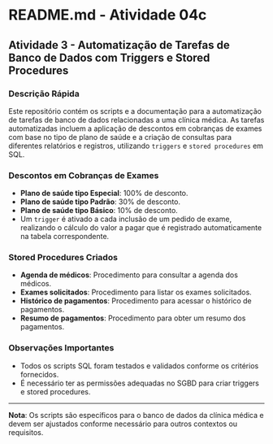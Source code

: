 # README.md - Atividade 04c

## Atividade 3 - Automatização de Tarefas de Banco de Dados com Triggers e Stored Procedures

### Descrição Rápida
Este repositório contém os scripts e a documentação para a automatização de tarefas de banco de dados relacionadas a uma clínica médica. As tarefas automatizadas incluem a aplicação de descontos em cobranças de exames com base no tipo de plano de saúde e a criação de consultas para diferentes relatórios e registros, utilizando `triggers` e `stored procedures` em SQL.

### Descontos em Cobranças de Exames
- **Plano de saúde tipo Especial**: 100% de desconto.
- **Plano de saúde tipo Padrão**: 30% de desconto.
- **Plano de saúde tipo Básico**: 10% de desconto.
- Um `trigger` é ativado a cada inclusão de um pedido de exame, realizando o cálculo do valor a pagar que é registrado automaticamente na tabela correspondente.

### Stored Procedures Criados
- **Agenda de médicos**: Procedimento para consultar a agenda dos médicos.
- **Exames solicitados**: Procedimento para listar os exames solicitados.
- **Histórico de pagamentos**: Procedimento para acessar o histórico de pagamentos.
- **Resumo de pagamentos**: Procedimento para obter um resumo dos pagamentos.

### Observações Importantes
- Todos os scripts SQL foram testados e validados conforme os critérios fornecidos.
- É necessário ter as permissões adequadas no SGBD para criar triggers e stored procedures.

---

**Nota**: Os scripts são específicos para o banco de dados da clínica médica e devem ser ajustados conforme necessário para outros contextos ou requisitos.